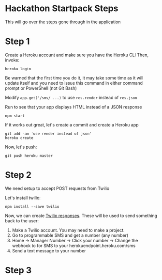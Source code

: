 # Hackathon Startpack Steps

This will go over the steps gone through in the application

# Step 1

Create a Heroku account and make sure you have the Heroku CLI
Then, invoke: 

    heroku login

Be warned that the first time you do it, it may take some time as it will update itself and you need to issue this command in either command prompt or PowerShell (not Git Bash)

Modify `app.get('/sms/ ...)` to use `res.render` instead of `res.json`

Run to see that your app displays HTML instead of a JSON response

    npm start

If it works out great, let's create a commit and create a Heroku app

    git add -am 'use render instead of json'
    heroku create

Now, let's push:

    git push heroku master

# Step 2

We need setup to accept POST requests from Twilio

Let's install twilio:

    npm install --save twilio

Now, we can create [Twilio responses](https://www.twilio.com/docs/api/twiml/sms/your_response).
These will be used to send something back to the user:

1. Make a Twilio account. You may need to make a project.
2. Go to programmable SMS and get a number (any number)
3. Home -> Manager Number -> Click your number -> Change the webhook to for SMS to your herokuendpoint.heroku.com/sms
4. Send a text message to your number



# Step 3
